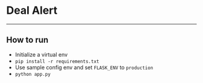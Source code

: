# Deal Alert

---

## How to run
- Initialize a virtual env
- `pip install -r requirements.txt`
- Use sample config env and set `FLASK_ENV` to `production`
- `python app.py`